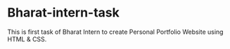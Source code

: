 # Bharat-intern-task
This is first task of Bharat Intern to create Personal Portfolio Website using HTML & CSS.